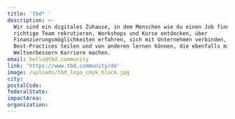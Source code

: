 ```yaml
---
title: 'tbd* '
description: >-
  Wir sind ein digitales Zuhause, in dem Menschen wie du einen Job finden, das
  richtige Team rekrutieren, Workshops und Kurse entdecken, über
  Finanzierungsmöglichkeiten erfahren, sich mit Unternehmen verbinden,
  Best-Practices teilen und von anderen lernen können, die ebenfalls mit
  Weltverbessern Karriere machen.
email: hello@tbd.community
link: 'https://www.tbd.community/de'
image: /uploads/tbd_logo_cmyk_black.jpg
city:
postalCode:
federalState:
impactArea:
organization:
---
```


